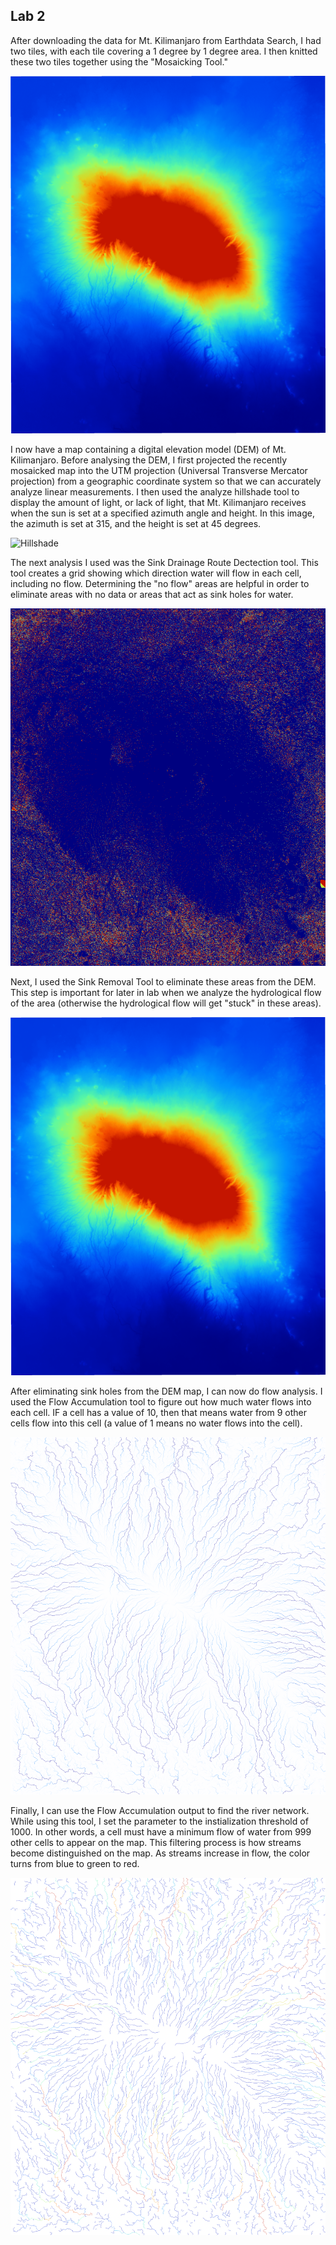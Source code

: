 ## Lab 2

After downloading the data for Mt. Kilimanjaro from Earthdata Search, I had two tiles, with each tile covering a 1 degree by 1 degree area. I then knitted these two tiles together using the "Mosaicking Tool."

![Mosaic](Mosaic_Image.png)

I now have a map containing a digital elevation model (DEM) of Mt. Kilimanjaro. Before analysing the DEM, I first projected the recently mosaicked map into the UTM projection (Universal Transverse Mercator projection) from a geographic coordinate system so that we can accurately analyze linear measurements. I then used the analyze hillshade tool to display the amount of light, or lack of light, that Mt. Kilimanjaro receives when the sun is set at a specified azimuth angle and height. In this image, the azimuth is set at 315, and the height is set at 45 degrees.

![Hillshade](Hillshade_Image.png)



The next analysis I used was the Sink Drainage Route Dectection tool. This tool creates a grid showing which direction water will flow in each cell, including no flow. Determining the "no flow" areas are helpful in order to eliminate areas with no data or areas that act as sink holes for water. 

![Sink Drainage Route](Sink_Route_Image.png)

Next, I used the Sink Removal Tool to eliminate these areas from the DEM. This step is important for later in lab when we analyze the hydrological flow of the area (otherwise the hydrological flow will get "stuck" in these areas).

![Sink Removal](Mosaic_no_sink.png)

After eliminating sink holes from the DEM map, I can now do flow analysis. I used the Flow Accumulation tool to figure out how much water flows into each cell. IF a cell has a value of 10, then that means water from 9 other cells flow into this cell (a value of 1 means no water flows into the cell). 

![Flow Accumulation](Flow_Accumulation.png)

Finally, I can use the Flow Accumulation output to find the river network. While using this tool, I set the parameter to the instialization threshold of 1000. In other words, a cell must have a minimum flow of water from 999 other cells to appear on the map. This filtering process is how streams become distinguished on the map. As streams increase in flow, the color turns from blue to green to red. 

![Channel Network](Channel_Network.png)
